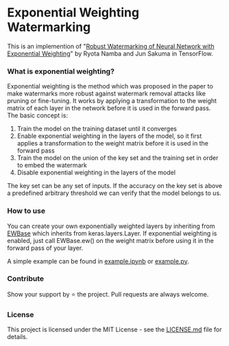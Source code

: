 # Exponential Weighting Watermarking

This is an implemention of "[Robust Watermarking of Neural Network with Exponential Weighting](https://arxiv.org/pdf/1901.06151.pdf)"
 by Ryota Namba and Jun Sakuma in TensorFlow.

### What is exponential weighting?

Exponential weighting is the method which was proposed in the paper to make watermarks more robust against watermark removal attacks like pruning or fine-tuning. It works by applying a transformation to the weight matrix of each layer in the network before it is used in the forward pass. The basic concept is:

1. Train the model on the training dataset until it converges
2. Enable exponential weighting in the layers of the model, so it first applies a transformation to the weight matrix before it is used in the forward pass
3. Train the model on the union of the key set and the training set in order to embed the watermark
4. Disable exponential weighting in the layers of the model

The key set can be any set of inputs. If the accuracy on the key set is above a predefined arbitrary threshold we can verify that the model belongs to us.

### How to use

You can create your own exponentially weighted layers by inheriting from [EWBase](https://github.com/dunky11/exponential-weighting-watermarking/blob/main/ew.py) which inherits from keras.layers.Layer. If exponential weighting is enabled, just call EWBase.ew() on the weight matrix before using it in the forward pass of your layer.

A simple example can be found in [example.ipynb](https://github.com/dunky11/exponential-weighting-watermarking/blob/main/example.ipynb) or [example.py](https://github.com/dunky11/exponential-weighting-watermarking/blob/main/example.py). 


### Contribute

Show your support by ⭐ the project. Pull requests are always welcome.

### License

This project is licensed under the MIT License - see the [LICENSE.md](https://github.com/dunky11/exponential-weighting-watermarking/blob/master/LICENSE) file for details.
